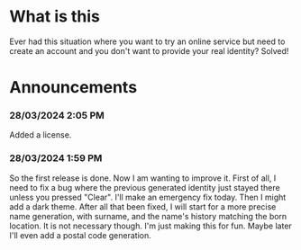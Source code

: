 # What is this
Ever had this situation where you want to try an online service but need to create an account and you don't want to provide your real identity? Solved!

# Announcements

### 28/03/2024 2:05 PM
Added a license.

### 28/03/2024 1:59 PM
So the first release is done. Now I am wanting to improve it. First of all, I need to fix a bug where the previous generated identity just stayed there unless you pressed "Clear". I'll make an emergency fix today. Then I might add a dark theme. After all that been fixed, I will start for a more precise name generation, with surname, and the name's history matching the born location. It is not necessary though. I'm just making this for fun. Maybe later I'll even add a postal code generation. 
